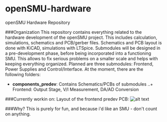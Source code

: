 # openSMU-hardware
openSMU Hardware Repository

###Organization
This repository contains everything related to the hardware development of the openSMU project. This includes calculation, simulations, schematics and PCB/gerber files. Schematics and PCB layout is done with KiCAD, simulations with LTSpice. 
Submodules will be designed in a pre-development phase, before being incorporated into a functioning SMU. This allows to fix serious problems on a smaller scale and helps with keeping everything organized. Planned are three submodules: Frontend, Power Supplies and Control/Interface. 
At the moment, there are the following folders:
+ **components_predev**: Contains Schematics/PCBs of submodules
..+ Frontend: Output Stage, V/I Measurement, DA/AD Conversion

###Currently workin on:
Layout of the frontend predev PCB:
![alt text](https://github.com/tloewner/openSMU-hardware/tree/master/components_predev/frontend/hardware/status_pcb.png "Status Frontend PCB")

###Why?
This is purely for fun, and because i'd like an SMU - don't count on anything.